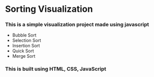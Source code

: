 # Sorting Visualization

### This is a simple visualization project made using javascript 

- Bubble Sort 
- Selection Sort
- Insertion Sort
- Quick Sort
- Merge Sort

### This is built using HTML, CSS, JavaScript <br/>